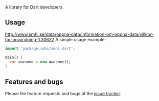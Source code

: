A library for Dart developers.

## Usage
http://www.smhi.se/data/oppna-data/information-om-oppna-data/villkor-for-anvandning-1.30622
A simple usage example:

```dart
import 'package:smhi/smhi.dart';

main() {
  var awesome = new Awesome();
}
```

## Features and bugs

Please file feature requests and bugs at the [issue tracker][tracker].

[tracker]: http://example.com/issues/replaceme
